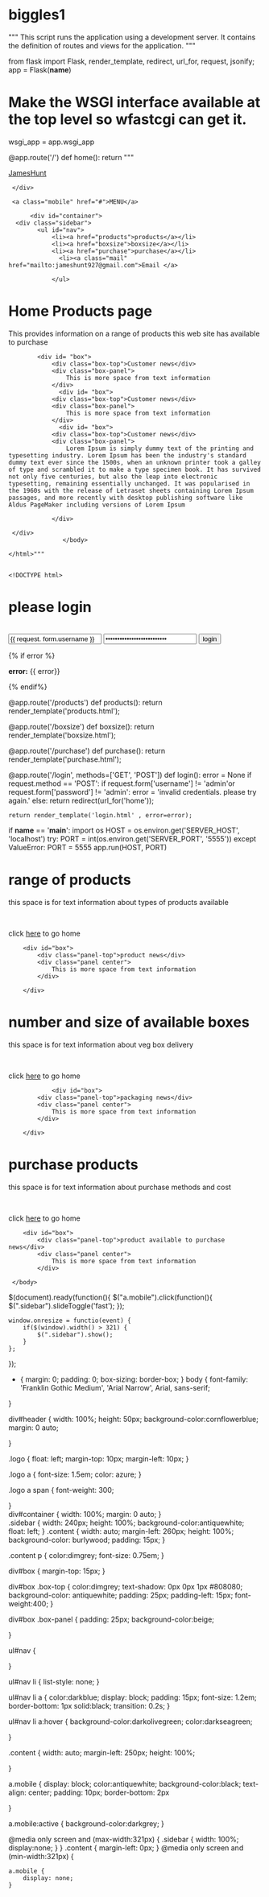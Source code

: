 # biggles1
"""
This script runs the application using a development server.
It contains the definition of routes and views for the application.
"""

from flask import Flask, render_template, redirect, url_for, request, jsonify;
app = Flask(__name__)

# Make the WSGI interface available at the top level so wfastcgi can get it.
wsgi_app = app.wsgi_app


@app.route('/')
def home():
        return """<html>
    <head>
<title>home</title>
<meta name="viewport" content="width=device-width, initial-scale=1.0">
    <link href="static/global.css" rel="stylesheet" media="screen">
    <script src="{{url_for('static1', filename= 'jquery-2.2.3.min.js')}}" ></script>
    <script src="{{url_for('static1', filename= 'general.js')}}"></script>
</head>

<body>
     <div id="header">
          <div class="logo"><a href="#">James<span>Hunt</span><a></div>

          
     </div>
     
     <a class="mobile" href="#">MENU</a>
      
          <div id="container">
      <div class="sidebar">
      		<ul id="nav">
      			<li><a href="products">products</a></li>
      			<li><a href="boxsize">boxsize</a></li>
      			<li><a href="purchase">purchase</a></li>
                  <li><a class="mail" href="mailto:jameshunt927@gmail.com">Email </a>

      			</ul>

</div>
      <div class="content">
      		<h1>Home Products page</h1>
      		<p> This provides information on a range of products this web site has available to purchase </p>

      		<div id= "box">
              	<div class="box-top">Customer news</div>
      			<div class="box-panel">
      				This is more space from text information	
      			</div>
                  <div id= "box">
              	<div class="box-top">Customer news</div>
      			<div class="box-panel">
      				This is more space from text information	
      			</div>
                  <div id= "box">
              	<div class="box-top">Customer news</div>
      			<div class="box-panel">
      				Lorem Ipsum is simply dummy text of the printing and typesetting industry. Lorem Ipsum has been the industry's standard dummy text ever since the 1500s, when an unknown printer took a galley of type and scrambled it to make a type specimen book. It has survived not only five centuries, but also the leap into electronic typesetting, remaining essentially unchanged. It was popularised in the 1960s with the release of Letraset sheets containing Lorem Ipsum passages, and more recently with desktop publishing software like Aldus PageMaker including versions of Lorem Ipsum
                      	
      			</div>

     </div> 
                   </body>
            
    </html>"""
    
    
    <!DOCTYPE html>

<html lang="en" xmlns="http://www.w3.org/1999/xhtml">
<head>
    <meta charset="utf-8" />
    <title>login</title>
    <meta name="viewport" content="width=device-width, initial-scale=1.0">
    <link href="static/global.css" rel="stylesheet" media="screen">
</head>
<body>
    <div class="container">
        <h1>please login</h1>
        <br>
        <form action="" method="post">
            <input type="text" placeholder="username" name="username" value="{{ request. form.username }}">
            <input type="password" placeholder="password" name="password" value="{{request.form.password }}">
           <input class="btn btn-default" type="submit" value="login">
         </form>
        {% if error %}
        <p class="error"><strong>error:</strong> {{ error}}</p>
        {% endif%}
        </div>

</body>
</html>

@app.route('/products')
def products():
    return render_template('products.html');

@app.route('/boxsize')
def boxsize():
    return render_template('boxsize.html');

@app.route('/purchase')
def purchase():
    return render_template('purchase.html'); 

@app.route('/login', methods=['GET', 'POST'])
def login():
    error = None
    if request.method == 'POST':
        if request.form['username'] != 'admin'or request.form['password'] != 'admin':
            error = 'invalid credentials. please try again.'
        else:
            return redirect(url_for('home'));
   
    return render_template('login.html' , error=error);




if __name__ == '__main__':
    import os
    HOST = os.environ.get('SERVER_HOST', 'localhost')
    try:
        PORT = int(os.environ.get('SERVER_PORT', '5555'))
    except ValueError:
        PORT = 5555
    app.run(HOST, PORT)


<!DOCTYPE html>

<html lang="en" xmlns="http://www.w3.org/1999/xhtml">
<head>
    <meta charset="utf-8" />
    <title>products</title>
    <meta name="viewport" content="width=device-width, initial-scale=1.0">
    <link href="static/global.css" rel="stylesheet" media="screen">
</head>
<body>
    <div class="content">
        <h1>range of products</h1>
        <p> this space is for text information about types of products available </p>
        <br>
        <p>click <a href="/">here</a> to go home</p>
        
        <div id="box">
            <div class="panel-top">product news</div>
            <div class="panel center">
                This is more space from text information
            </div>

        </div>
</body>
</html>


<!DOCTYPE html>

<html lang="en" xmlns="http://www.w3.org/1999/xhtml">
<head>
    <meta charset="utf-8" />
    <title>boxsize</title>
    <meta name="viewport" content="width=device-width, initial-scale=1.0">
    <link href="static/global.css" rel="stylesheet" media="screen">
</head>
<body>
    <div class="content">
        <h1>number and size of available boxes</h1>
        <p> this space is for text information about veg box delivery </p>
        <br>
        <p>click <a href="/">here</a> to go home</p>

                <div id="box">
            <div class="panel-top">packaging news</div>
            <div class="panel center">
                This is more space from text information
            </div>

        </div>
</body>
</html>


<!DOCTYPE html>

<html lang="en" xmlns="http://www.w3.org/1999/xhtml">
<head>
    <meta charset="utf-8" />
    <title>purchase</title>
    <meta name="viewport" content="width=device-width, initial-scale=1.0">
    <link href="static/global.css" rel="stylesheet" media="screen">
</head>
<body>
    <div class="content">
        <h1>purchase products</h1>
        <p> this space is for text information about purchase methods and cost </p>
        <br>
        <p>click <a href="/">here</a> to go home</p>
        </div>

        <div id="box">
            <div class="panel-top">product available to purchase news</div>
            <div class="panel center">
                This is more space from text information
            </div>

     </body>
</html>



$(document).ready(function(){
    $("a.mobile").click(function(){
        $(".sidebar").slideToggle('fast');
    });

    window.onresize = functio(event) {
        if($(window).width() > 321) {
            $(".sidebar").show();
        }
    };
});



* {
    margin: 0;
    padding: 0;
    box-sizing: border-box;
}
body {
    font-family: 'Franklin Gothic Medium', 'Arial Narrow', Arial, sans-serif;

}

div#header {
    width: 100%;
    height: 50px;
    background-color:cornflowerblue;
            margin: 0 auto;

 }

.logo {
    float: left;
    margin-top: 10px;
    margin-left: 10px;
}

.logo a {
    font-size: 1.5em;
    color: azure;
}
    
.logo a span {
    font-weight: 300;


}    
div#container {
    width: 100%;
    margin: 0 auto;
}    
.sidebar {
    width: 240px;
    height: 100%;
    background-color:antiquewhite;
    float: left;
}
.content {
    width: auto;
    margin-left: 260px;
    height: 100%;
    background-color: burlywood;
    padding: 15px;
}

.content p {
    color:dimgrey;
    font-size: 0.75em;
}

div#box {
    margin-top: 15px;
}

div#box .box-top {
    color:dimgrey;
    text-shadow: 0px 0px 1px #808080;
    background-color: antiquewhite;
    padding: 25px;
    padding-left: 15px;
    font-weight:400; 
}

div#box .box-panel {
    padding: 25px;
    background-color:beige;



}

ul#nav {

} 

ul#nav li {
    list-style: none;
}

ul#nav li a {
    color:darkblue;
    display: block;
    padding: 15px;
    font-size: 1.2em;
    border-bottom: 1px solid:black;
    transition: 0.2s;
}

ul#nav li a:hover {
    background-color:darkolivegreen;
    color:darkseagreen;
    
} 

.content {
    width: auto;
    margin-left: 250px;
    height: 100%;

}

a.mobile {
    display: block;
    color:antiquewhite;
    background-color:black;
    text-align: center;
    padding: 10px;
    border-bottom: 2px 

}

a.mobile:active {
    background-color:darkgrey;
} 

@media only screen and (max-width:321px) {
    .sidebar {
        width: 100%;
        display:none;
    }
}
    .content {
    margin-left: 0px;
}
@media only screen and (min-width:321px) {
    
    a.mobile {
        display: none;
    }   
